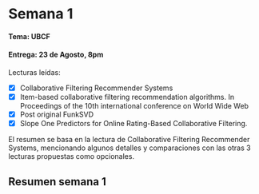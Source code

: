 # Semana 1

#### Tema: UBCF
#### Entrega: 23 de Agosto, 8pm
Lecturas leídas:
- [x] Collaborative Filtering Recommender Systems 
- [x] Item-based collaborative filtering recommendation algorithms. In Proceedings of the 10th international conference on World Wide Web
- [x] Post original FunkSVD
- [x] Slope One Predictors for Online Rating-Based Collaborative Filtering.

El resumen se basa en la lectura de Collaborative Filtering Recommender Systems, mencionando algunos detalles y comparaciones con las otras 3 lecturas propuestas como opcionales.

## Resumen semana 1

